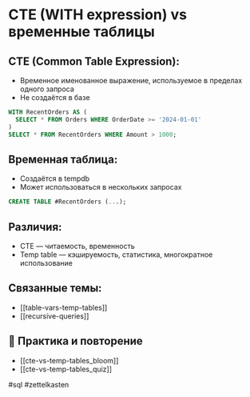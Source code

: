 # CTE (WITH expression) vs временные таблицы

## CTE (Common Table Expression):
- Временное именованное выражение, используемое в пределах одного запроса
- Не создаётся в базе

```sql
WITH RecentOrders AS (
  SELECT * FROM Orders WHERE OrderDate >= '2024-01-01'
)
SELECT * FROM RecentOrders WHERE Amount > 1000;
```

## Временная таблица:
- Создаётся в tempdb
- Может использоваться в нескольких запросах

```sql
CREATE TABLE #RecentOrders (...);
```

## Различия:
- CTE — читаемость, временность
- Temp table — кэшируемость, статистика, многократное использование

## Связанные темы:
- [[table-vars-temp-tables]]
- [[recursive-queries]]

## 🔁 Практика и повторение
- [[cte-vs-temp-tables_bloom]]
- [[cte-vs-temp-tables_quiz]]

#sql #zettelkasten
